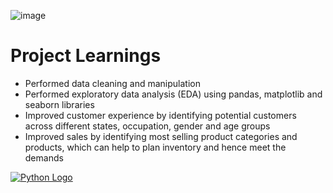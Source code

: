![image](https://github.com/user-attachments/assets/c1bcf997-e2cf-4eb3-b875-c6e113c32962)



# Project Learnings
- Performed data cleaning and manipulation
- Performed exploratory data analysis (EDA) using pandas, matplotlib and seaborn libraries
- Improved customer experience by identifying potential customers across different states, occupation, gender and age groups
- Improved sales by identifying most selling product categories and products, which can help to plan inventory and hence meet the demands


[![Python Logo](https://www.python.org/static/community_logos/python-logo-master-v3-TM.png)](https://www.python.org)
